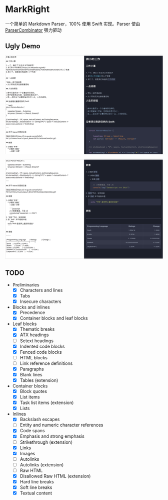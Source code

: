 # MarkRight



一个简单的 Markdown Parser，100% 使用 Swift 实现。Parser 使由 [ParserCombinator](https://github.com/octree/ParserCombinator) 强力驱动



## Ugly Demo



![Demo](./Shots/demo1.png)



![Demo](./Shots/demo2.png)

## TODO

* Preliminaries
  - [x] Characters and lines
  - [x] Tabs
  - [x] Insecure characters
* Blocks and inlines
  - [x] Precedence
  - [x] Container blocks and leaf blocks
* Leaf blocks
  - [x] Thematic breaks
  - [x] ATX headings
  - [ ] Setext headings
  - [x] Indented code blocks
  - [x] Fenced code blocks
  - [ ] HTML blocks
  - [ ] Link reference definitions
  - [x] Paragraphs
  - [x] Blank lines
  - [x] Tables (extension)
* Container blocks
  - [x] Block quotes
  - [x] List items
  - [x] Task list items (extension)
  - [x] Lists
* Inlines
  - [x] Backslash escapes
  - [ ] Entity and numeric character references
  - [x] Code spans
  - [x] Emphasis and strong emphasis
  - [ ] Strikethrough (extension)
  - [x] Links
  - [x] Images
  - [ ] Autolinks
  - [ ] Autolinks (extension)
  - [ ] Raw HTML
  - [x] Disallowed Raw HTML (extension)
  - [x] Hard line breaks
  - [x] Soft line breaks
  - [x] Textual content
